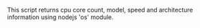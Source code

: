 This script returns cpu core count, model, speed and architecture information using nodejs 'os' module.
